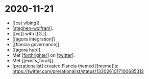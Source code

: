 # 2020-11-21

- [[cat vibing]].
- [[stephen-wolfram]].
- [[vc]] with [[G.]].
- [[agora integration]]
- [[flancia governance]].
- [[agora hub]].
- Met [[forthrighter]] on [[twitter]].
- Met [[exists_forall]].
- [[prerationalist]] created Flancia themed [[meme]]s: https://twitter.com/prerationalist/status/1330261017100685312


[//begin]: # "Autogenerated link references for markdown compatibility"
[cat-vibing]: ../cat-vibing "Cat Vibing"
[stephen-wolfram]: ../stephen-wolfram "Stephen Wolfram"
[g]: ../g. "G."
[agora-integration]: ../agora-integration "Agora Integration"
[flancia-governance]: ../flancia-governance "Flancia Governance"
[agora-hub]: ../agora-hub "Agora Hub"
[forthrighter]: ../forthrighter "Forthrighter"
[twitter]: ../twitter "Twitter"
[prerationalist]: ../prerationalist "Prerationalist"
[//end]: # "Autogenerated link references"